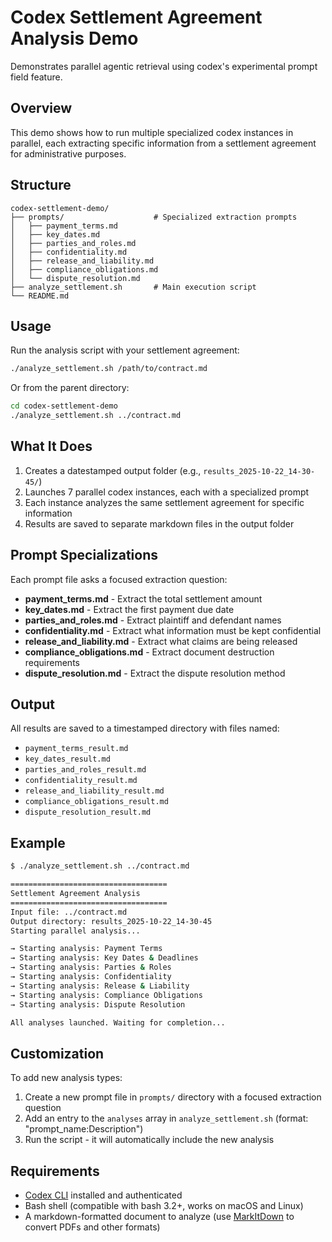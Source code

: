 # Codex Settlement Agreement Analysis Demo

Demonstrates parallel agentic retrieval using codex's experimental prompt field feature.

## Overview

This demo shows how to run multiple specialized codex instances in parallel, each extracting specific information from a settlement agreement for administrative purposes.

## Structure

```
codex-settlement-demo/
├── prompts/                    # Specialized extraction prompts
│   ├── payment_terms.md
│   ├── key_dates.md
│   ├── parties_and_roles.md
│   ├── confidentiality.md
│   ├── release_and_liability.md
│   ├── compliance_obligations.md
│   └── dispute_resolution.md
├── analyze_settlement.sh       # Main execution script
└── README.md
```

## Usage

Run the analysis script with your settlement agreement:

```bash
./analyze_settlement.sh /path/to/contract.md
```

Or from the parent directory:

```bash
cd codex-settlement-demo
./analyze_settlement.sh ../contract.md
```

## What It Does

1. Creates a datestamped output folder (e.g., `results_2025-10-22_14-30-45/`)
2. Launches 7 parallel codex instances, each with a specialized prompt
3. Each instance analyzes the same settlement agreement for specific information
4. Results are saved to separate markdown files in the output folder

## Prompt Specializations

Each prompt file asks a focused extraction question:

- **payment_terms.md** - Extract the total settlement amount
- **key_dates.md** - Extract the first payment due date
- **parties_and_roles.md** - Extract plaintiff and defendant names
- **confidentiality.md** - Extract what information must be kept confidential
- **release_and_liability.md** - Extract what claims are being released
- **compliance_obligations.md** - Extract document destruction requirements
- **dispute_resolution.md** - Extract the dispute resolution method

## Output

All results are saved to a timestamped directory with files named:
- `payment_terms_result.md`
- `key_dates_result.md`
- `parties_and_roles_result.md`
- `confidentiality_result.md`
- `release_and_liability_result.md`
- `compliance_obligations_result.md`
- `dispute_resolution_result.md`

## Example

```bash
$ ./analyze_settlement.sh ../contract.md

===================================
Settlement Agreement Analysis
===================================
Input file: ../contract.md
Output directory: results_2025-10-22_14-30-45
Starting parallel analysis...

→ Starting analysis: Payment Terms
→ Starting analysis: Key Dates & Deadlines
→ Starting analysis: Parties & Roles
→ Starting analysis: Confidentiality
→ Starting analysis: Release & Liability
→ Starting analysis: Compliance Obligations
→ Starting analysis: Dispute Resolution

All analyses launched. Waiting for completion...
```

## Customization

To add new analysis types:

1. Create a new prompt file in `prompts/` directory with a focused extraction question
2. Add an entry to the `analyses` array in `analyze_settlement.sh` (format: "prompt_name:Description")
3. Run the script - it will automatically include the new analysis

## Requirements

- [Codex CLI](https://docs.codex.anthropic.com/) installed and authenticated
- Bash shell (compatible with bash 3.2+, works on macOS and Linux)
- A markdown-formatted document to analyze (use [MarkItDown](https://github.com/microsoft/markitdown) to convert PDFs and other formats)
